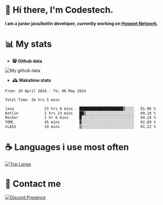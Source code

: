 # 👋 Hi there, I'm Codestech.
**I am a junior java/kotlin developer, currently working on [Hypejet Network](https://github.com/Hypejet).**

# 📊 My stats
- **😸 Github data**

![My github data](https://github-readme-stats.vercel.app/api?username=Codestech1&count_private=true&include_all_commits=true&theme=codeSTACKr)

- **🕰️ Wakatime stats**
<!--START_SECTION:waka-->

```txt
From: 29 April 2024 - To: 06 May 2024

Total Time: 26 hrs 5 mins

Java              21 hrs 8 mins   ████████████████████▒░░░░   81.06 %
Kotlin            2 hrs 23 mins   ██▒░░░░░░░░░░░░░░░░░░░░░░   09.18 %
Docker            1 hr 6 mins     █░░░░░░░░░░░░░░░░░░░░░░░░   04.24 %
TOML              45 mins         ▓░░░░░░░░░░░░░░░░░░░░░░░░   02.89 %
CLASS             19 mins         ▒░░░░░░░░░░░░░░░░░░░░░░░░   01.22 %
```

<!--END_SECTION:waka-->

# ☕ Languages i use most often
[![Top Langs](https://github-readme-stats.vercel.app/api/top-langs/?username=Codestech1&layout=compact&langs_count=8&exclude_repo=window5000.github.io&theme=codeSTACKr)](https://github.com/anuraghazra/github-readme-stats)

# 💬 Contact me
[![Discord Presence](https://lanyard.cnrad.dev/api/650718742157852740)](https://discord.com/users/650718742157852740)
</br>
